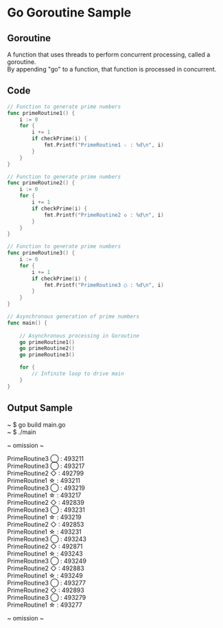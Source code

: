 # Go Goroutine Sample

## Goroutine
A function that uses threads to perform concurrent processing, called a goroutine.  
By appending "go" to a function, that function is processed in concurrent.  

## Code
```Go
// Function to generate prime numbers
func primeRoutine1() {
	i := 0
	for {
		i += 1
		if checkPrime(i) {
			fmt.Printf("PrimeRoutine1 ☆ : %d\n", i)
		}
	}
}

// Function to generate prime numbers
func primeRoutine2() {
	i := 0
	for {
		i += 1
		if checkPrime(i) {
			fmt.Printf("PrimeRoutine2 ◇ : %d\n", i)
		}
	}
}

// Function to generate prime numbers
func primeRoutine3() {
	i := 0
	for {
		i += 1
		if checkPrime(i) {
			fmt.Printf("PrimeRoutine3 ◯ : %d\n", i)
		}
	}
}

// Asynchronous generation of prime numbers
func main() {
	
	// Asynchronous processing in Goroutine
	go primeRoutine1()
	go primeRoutine2()
	go primeRoutine3()

	for {
		// Infinite loop to drive main
	}
}
```

## Output Sample
~ $ go build main.go  
~ $ ./main  
  
 ~ omission ~   
  
PrimeRoutine3 ◯ : 493211  
PrimeRoutine3 ◯ : 493217  
PrimeRoutine2 ◇ : 492799  
PrimeRoutine1 ☆ : 493211  
PrimeRoutine3 ◯ : 493219  
PrimeRoutine1 ☆ : 493217  
PrimeRoutine2 ◇ : 492839  
PrimeRoutine3 ◯ : 493231  
PrimeRoutine1 ☆ : 493219  
PrimeRoutine2 ◇ : 492853  
PrimeRoutine1 ☆ : 493231  
PrimeRoutine3 ◯ : 493243  
PrimeRoutine2 ◇ : 492871  
PrimeRoutine1 ☆ : 493243  
PrimeRoutine3 ◯ : 493249  
PrimeRoutine2 ◇ : 492883  
PrimeRoutine1 ☆ : 493249  
PrimeRoutine3 ◯ : 493277  
PrimeRoutine2 ◇ : 492893  
PrimeRoutine3 ◯ : 493279  
PrimeRoutine1 ☆ : 493277  
  
 ~ omission ~  
